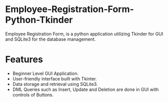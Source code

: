 # Employee-Registration-Form-Python-Tkinder
Employee Registration Form, is a python application utilizing Tkinder for GUI and SQLite3 for the database management.

# Features
- Beginner Level GUI Application.
- User-friendly interface built with Tkinter.
- Data storage and retrieval using SQLite3.
- DML Queries such as Insert, Update and Deletion are done in GUI with controls of Buttons.
